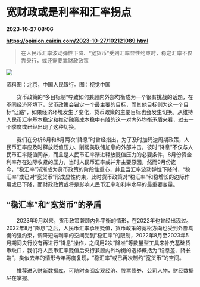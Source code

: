 # 宽财政或是利率和汇率拐点

**2023-10-27 08:06**

**https://opinion.caixin.com/2023-10-27/102121089.html**

> 在人民币汇率波动弹性下降、“宽货币”受到汇率显性约束时，稳定汇率不仅靠央行，或还需要靠财政政策

  

![](https://img.caixin.com/2023-10-27/169839327825877_840_560.jpg)

资料图：北京，中国人民银行。图：视觉中国

  

　　货币政策的“多目标制”导致如何兼顾内外部均衡成为一个很有挑战的话题，在不同经济环境下，货币政策会锚定一个最主要的目标，而其他目标则为这一个目标“让路”，如果经济环境发生了变化，货币政策的主要目标也会发生切换。从维持人民币汇率基本稳定和推动融资成本稳中有降的这一对内外均衡矛盾来看，过去一个季度或已经出现了这种切换。

　　我们在分析6月和8月两次“降息”时曾经指出，为了及时加码逆周期政策，人民币汇率应及时释放贬值压力、削弱美联储加息的外部冲击，彼时“降息”不仅与人民币汇率贬值同存，而且是人民币汇率渐进释放贬值压力的必要条件，8月份资金利率存在边际收紧的压力，当时人民币汇率或并非主要原因，然而9月份迄今，“稳汇率”渐渐成为货币政策的阶段性重心，并且当汇率波动弹性下降时，“稳汇率”或已对“宽货币”形成显性约束，此时货币政策对“稳汇率”和稳增长的边际作用或已下降，而财政政策或将是影响人民币汇率和利率水平的最重要变量。

“稳汇率”和“宽货币”的矛盾
--------------

　　2023年9月以来，货币政策兼顾内外平衡的情形，在2022年也曾经出现过。2022年8月“降息”之后，人民币汇率承压贬值，货币政策的宽松方向也受到外部均衡的强约束，调降短端利率的空间受到“稳汇率”的限制，2022年8月至2023年5月期间央行没有再进行“降息”操作，之间用2次“降准”等数量型工具来补充基础货币缺口，我们将人民币汇率贬值后央行兼顾内外均衡的选择概括为“稳息差、降长端”，类似去年的情形今年再度复现，“稳汇率”或已再次制约“宽货币”的空间。

　　推荐进入[财新数据库](https://cxdata.caixin.com/index)，可随时查阅宏观经济、股票债券、公司人物，财经数据尽在掌握。